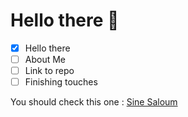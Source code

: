 # **Hello there** 👋




- [x] Hello there
- [ ] About Me
- [ ] Link to repo
- [ ] Finishing touches

You should check this one :
[Sine Saloum](../Sine-Saloum/)
<!--
**Toppics/Toppics** is a ✨ _special_ ✨ repository because its `README.md` (this file) appears on your GitHub profile.

Here are some ideas to get you started:

- 🔭 I’m currently working on ...
- 🌱 I’m currently learning ...
- 👯 I’m looking to collaborate on ...
- 🤔 I’m looking for help with ...
- 💬 Ask me about ...
- 📫 How to reach me: ...
- 😄 Pronouns: ...
- ⚡ Fun fact: ...
-->
